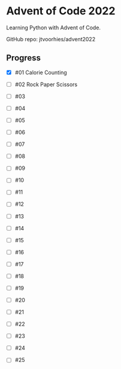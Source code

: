 # Advent of Code 2022

Learning Python with Advent of Code.

GitHub repo: jtvoorhies/advent2022

## Progress

- [x] #01 Calorie Counting
- [ ] #02 Rock Paper Scissors
- [ ] #03
- [ ] #04
- [ ] #05
- [ ] #06
- [ ] #07
- [ ] #08
- [ ] #09
- [ ] #10
- [ ] #11
- [ ] #12
- [ ] #13
- [ ] #14
- [ ] #15
- [ ] #16
- [ ] #17
- [ ] #18
- [ ] #19
- [ ] #20
- [ ] #21
- [ ] #22
- [ ] #23
- [ ] #24
- [ ] #25

